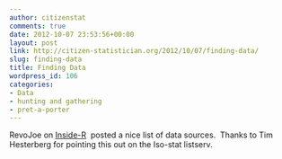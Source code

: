 ```yaml
---
author: citizenstat
comments: true
date: 2012-10-07 23:53:56+00:00
layout: post
link: http://citizen-statistician.org/2012/10/07/finding-data/
slug: finding-data
title: Finding Data
wordpress_id: 106
categories:
- Data
- hunting and gathering
- pret-a-porter
---
```


RevoJoe on [Inside-R](http://www.inside-r.org/howto/finding-data-internet)  posted a nice list of data sources.  Thanks to Tim Hesterberg for pointing this out on the Iso-stat listserv.
